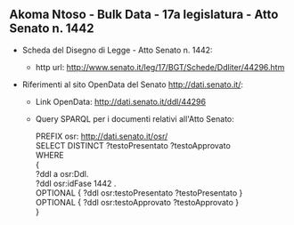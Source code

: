 ## Akoma Ntoso - Bulk Data - 17a legislatura - Atto Senato n. 1442 ##

* Scheda del Disegno di Legge - Atto Senato n. 1442:
	* http url: http://www.senato.it/leg/17/BGT/Schede/Ddliter/44296.htm

* Riferimenti al sito OpenData del Senato http://dati.senato.it/:
	* Link OpenData: http://dati.senato.it/ddl/44296
	* Query SPARQL per i documenti relativi all'Atto Senato:

        PREFIX osr: <http://dati.senato.it/osr/>  
		SELECT DISTINCT ?testoPresentato ?testoApprovato  
		WHERE  
		{  
		    ?ddl a osr:Ddl.  
		    ?ddl osr:idFase 1442 .  
		    OPTIONAL { ?ddl osr:testoPresentato ?testoPresentato }  
		    OPTIONAL { ?ddl osr:testoApprovato ?testoApprovato }  
		}
		